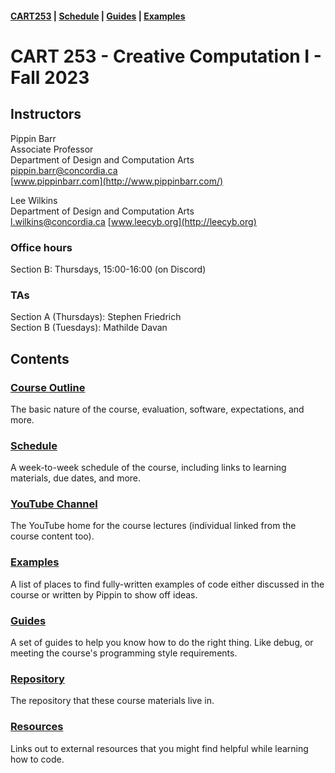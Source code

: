 #### [CART253](/cart253/) | [Schedule](/cart253/course-information/schedule) | [Guides](/cart253/guides/) | [Examples](/cart253/examples/)

# CART 253 - Creative Computation I - Fall 2023

## Instructors

Pippin Barr  
Associate Professor  
Department of Design and Computation Arts  
[pippin.barr@concordia.ca](mailto:pippin.barr@concordia.ca)  
[www.pippinbarr.com](http://www.pippinbarr.com/)  

Lee Wilkins  
Department of Design and Computation Arts  
[l.wilkins@concordia.ca](mailto:l.wilkins@concordia.ca)
[www.leecyb.org](http://leecyb.org)  

### Office hours

Section B: Thursdays, 15:00-16:00 (on Discord)

### TAs

Section A (Thursdays): Stephen Friedrich  
Section B (Tuesdays): Mathilde Davan

## Contents

### [Course Outline](course-information/outline.md)

The basic nature of the course, evaluation, software, expectations, and more.

### [Schedule](course-information/schedule)

A week-to-week schedule of the course, including links to learning materials, due dates, and more.

### [YouTube Channel](https://www.youtube.com/channel/UCgMMSLb6Zywjhk9JW6I00Aw/playlists?view=50&sort=dd&shelf_id=1)

The YouTube home for the course lectures (individual linked from the course content too).

### [Examples](https://pippinbarr.github.io/cart253/examples/)

A list of places to find fully-written examples of code either discussed in the course or written by Pippin to show off ideas.

### [Guides](https://pippinbarr.github.io/cart253/guides/)

A set of guides to help you know how to do the right thing. Like debug, or meeting the course's programming style requirements.

### [Repository](https://www.github.com/pippinbarr/cart253/)

The repository that these course materials live in.

### [Resources](https://pippinbarr.github.io/cart253/course-information/resources.html)

Links out to external resources that you might find helpful while learning how to code.
